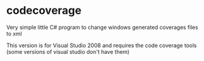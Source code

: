 codecoverage
============

Very simple little C# program to change windows generated coverages files to xml

This version is for Visual Studio 2008 and requires the code coverage tools (some versions
of visual studio don't have them)